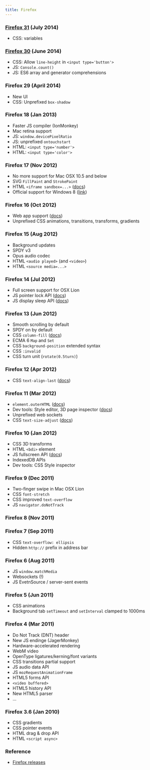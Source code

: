 ```yaml
---
title: Firefox
---
```


### [Firefox 31](https://www.mozilla.org/en-US/firefox/31.0/releasenotes/) (July 2014)

 * CSS: variables

### [Firefox 30](https://developer.mozilla.org/en-US/Firefox/Releases/30) (June 2014)

 * CSS: Allow `line-height` in `<input type='button'>`
 * JS: `Console.count()`
 * JS: ES6 array and generator comprehensions

### Firefox 29 (April 2014)

 * New UI
 * CSS: Unprefixed `box-shadow`

### Firefox 18 (Jan 2013)

 * Faster JS compiler (IonMonkey)
 * Mac retina support
 * JS: `window.devicePixelRatio`
 * JS: unprefixed `ontouchstart`
 * HTML: `<input type='number'>`
 * HTML: `<input type='color'>`

### Firefox 17 (Nov 2012)

 * No more support for Mac OSX 10.5 and below
 * SVG `FillPaint` and `StrokePaint`
 * HTML `<iframe sandbox=...>` ([docs][iframe-sandbox])
 * Official support for Windows 8 ([link][17reqs])

[iframe-sandbox]: https://developer.mozilla.org/en-US/docs/HTML/Element/iframe#attr-sandbox
[17reqs]: http://www.mozilla.org/en-US/firefox/17.0/system-requirements/

### Firefox 16 (Oct 2012)

 * Web app support ([docs][webapp])
 * Unprefixed CSS animations, transitions, transforms, gradients

[webapp]: https://developer.mozilla.org/en-US/docs/Apps/Getting_Started

### Firefox 15 (Aug 2012)

 * Background updates
 * SPDY v3
 * Opus audio codec
 * HTML `<audio played>` (and `<video>`)
 * HTML `<source media=...>`

### Firefox 14 (Jul 2012)

 * Full screen support for OSX Lion
 * JS pointer lock API ([docs][lock])
 * JS display sleep API ([docs][sleep])

[lock]: https://developer.mozilla.org/en-US/docs/API/Pointer_Lock_API
[sleep]: https://bugzilla.mozilla.org/show_bug.cgi?id=697132

### Firefox 13 (Jun 2012)

 * Smooth scrolling by default
 * SPDY on by default
 * CSS `column-fill` ([docs][cf])
 * ECMA 6 `Map` and `Set`
 * CSS `background-position` extended syntax
 * CSS `:invalid`
 * CSS turn unit (`rotate(0.5turn)`)


[cf]: https://developer.mozilla.org/en/CSS/column-fill

### Firefox 12 (Apr 2012)

 * CSS `text-align-last` ([docs][tal])

[tal]: https://developer.mozilla.org/en/CSS/text-align-last

### Firefox 11 (Mar 2012)

 * `element.outerHTML` ([docs][outer])
 * Dev tools: Style editor, 3D page inspector ([docs][tools])
 * Unprefixed web sockets
 * CSS `text-size-adjust` ([docs][tsa])

[outer]: https://developer.mozilla.org/en-US/docs/DOM/element.outerHTML
[tools]: https://hacks.mozilla.org/2011/12/new-developer-tools-in-firefox-11-aurora/
[tsa]: https://developer.mozilla.org/en-US/docs/CSS/text-size-adjust

### Firefox 10 (Jan 2012)

 * CSS 3D transforms
 * HTML `<bdi>` element
 * JS fullscreen API ([docs][fs])
 * IndexedDB APIs
 * Dev tools: CSS Style inspector

[fs]: https://wiki.mozilla.org/Platform/Features/Full_Screen_APIs

### Firefox 9 (Dec 2011)

 * Two-finger swipe in Mac OSX Lion
 * CSS `font-stretch`
 * CSS improved `text-overflow`
 * JS `navigator.doNotTrack`

### Firefox 8 (Nov 2011)

### Firefox 7 (Sep 2011)

  * CSS `text-overflow: ellipsis`
  * Hidden `http://` prefix in address bar

### Firefox 6 (Aug 2011)

  * JS `window.matchMedia`
  * Websockets (!)
  * JS EvetnSource / server-sent events

### Firefox 5 (Jun 2011)

  * CSS animations
  * Background tab `setTimeout` and `setInterval` clamped to 1000ms

### Firefox 4 (Mar 2011)

  * Do Not Track (DNT) header
  * New JS endinge (JagerMonkey)
  * Hardware-accelerated rendering
  * WebM video
  * OpenType ligatures/kerning/font variants
  * CSS transitions partial support
  * JS audio data API
  * JS `mozRequestAnimationFrame`
  * HTML5 forms API
  * `<video buffered>`
  * HTML5 history API
  * New HTML5 parser
  * ...

### Firefox 3.6 (Jan 2010)

  * CSS gradients
  * CSS pointer events
  * HTML drag & drop API
  * HTML `<script async>`

### Reference

 * [Firefox releases](https://www.mozilla.org/en-US/firefox/releases/)
